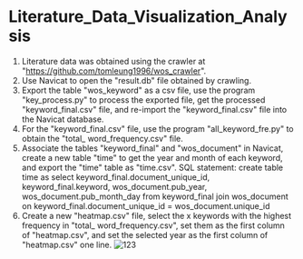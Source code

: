# Literature_Data_Visualization_Analysis

1.	Literature data was obtained using the crawler at "https://github.com/tomleung1996/wos_crawler".
2.	Use Navicat to open the "result.db" file obtained by crawling.
3.	Export the table "wos_keyword" as a csv file, use the program "key_process.py" to process the exported file, get the processed "keyword_final.csv" file, and re-import the "keyword_final.csv" file into the Navicat database.
4.	For the "keyword_final.csv" file, use the program "all_keyword_fre.py" to obtain the "total_ word_frequency.csv" file.
5.	Associate the tables "keyword_final" and "wos_document" in Navicat, create a new table "time" to get the year and month of each keyword, and export the "time" table as "time.csv".
SQL statement: create table time as select keyword_final.document_unique_id, keyword_final.keyword, wos_document.pub_year, wos_document.pub_month_day from keyword_final join wos_document on keyword_final.document_unique_id = wos_document.unique_id
6.	Create a new "heatmap.csv" file, select the x keywords with the highest frequency in "total_ word_frequency.csv", set them as the first column of "heatmap.csv", and set the selected year as the first column of "heatmap.csv" one line.
![123](https://user-images.githubusercontent.com/103013914/162561094-937546ca-cf30-4c72-b1ec-e573b6066e56.png)
